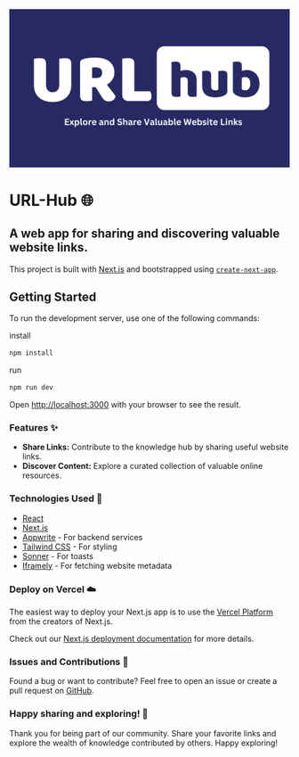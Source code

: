 <div align="center">
  <img src="./public/banner.png" alt="Logo" width="800">
</div>

# URL-Hub 🌐

## A web app for sharing and discovering valuable website links.

This project is built with [Next.js](https://nextjs.org/) and bootstrapped using [`create-next-app`](https://github.com/vercel/next.js/tree/canary/packages/create-next-app).

## Getting Started

To run the development server, use one of the following commands:

install

```bash
npm install
```

run

```bash
npm run dev
```

Open [http://localhost:3000](http://localhost:3000) with your browser to see the result.

### Features ✨

- **Share Links:** Contribute to the knowledge hub by sharing useful website links.
- **Discover Content:** Explore a curated collection of valuable online resources.

### Technologies Used 🚀

- [React](https://reactjs.org/)
- [Next.js](https://nextjs.org/)
- [Appwrite](https://appwrite.io/) - For backend services
- [Tailwind CSS](https://tailwindcss.com/) - For styling
- [Sonner](https://sonner.vercel.app/) - For toasts
- [Iframely](https://iframely.com/) - For fetching website metadata

### Deploy on Vercel ☁️

The easiest way to deploy your Next.js app is to use the [Vercel Platform](https://vercel.com/new?utm_medium=default-template&filter=next.js&utm_source=create-next-app&utm_campaign=create-next-app-readme) from the creators of Next.js.

Check out our [Next.js deployment documentation](https://nextjs.org/docs/deployment) for more details.

### Issues and Contributions 🤝

Found a bug or want to contribute? Feel free to open an issue or create a pull request on [GitHub](https://github.com/iamsrikanthnani/url-hub/issues).

### Happy sharing and exploring! 🌟

Thank you for being part of our community. Share your favorite links and explore the wealth of knowledge contributed by others. Happy exploring!
